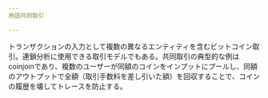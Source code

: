```yaml
---
用語共同取引

---
```

トランザクションの入力として複数の異なるエンティティを含むビットコイン取引。連鎖分析に使用できる取引モデルでもある。共同取引の典型的な例はcoinjoinであり、複数のユーザーが同額のコインをインプットにプールし、同額のアウトプットで全額（取引手数料を差し引いた額）を回収することで、コインの履歴を壊してトレースを防止する。